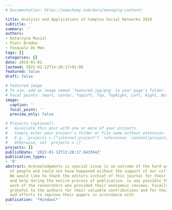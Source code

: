 ```yaml
---
# Documentation: https://wowchemy.com/docs/managing-content/

title: Analysis and Applications of Complex Social Networks 2018
subtitle: ''
summary: ''
authors:
- Katarzyna Musial
- Piotr Bródka
- Pasquale De Meo
tags: []
categories: []
date: 2019-01-01
lastmod: 2022-01-12T14:28:17+01:00
featured: false
draft: false

# Featured image
# To use, add an image named `featured.jpg/png` to your page's folder.
# Focal points: Smart, Center, TopLeft, Top, TopRight, Left, Right, BottomLeft, Bottom, BottomRight.
image:
  caption: ''
  focal_point: ''
  preview_only: false

# Projects (optional).
#   Associate this post with one or more of your projects.
#   Simply enter your project's folder or file name without extension.
#   E.g. `projects = ["internal-project"]` references `content/project/deep-learning/index.md`.
#   Otherwise, set `projects = []`.
projects: []
publishDate: '2022-01-12T13:28:17.643364Z'
publication_types:
- '0'
abstract: Acknowledgments is special issue is an outcome of the hard work of a number
  of people and could not have happened without the support of our collaborators.
  We would like to thank the editors-inchief of this journal for their kind support
  and help during the entire process of publication. is was possible thanks to the
  work of the researchers who provided their anonymous reviews. Finally, we are most
  grateful to the authors for their valuable contributions and for their willingness
  and efforts to improve their papers in accordance with
publication: '*Hindawi*'
---
```

